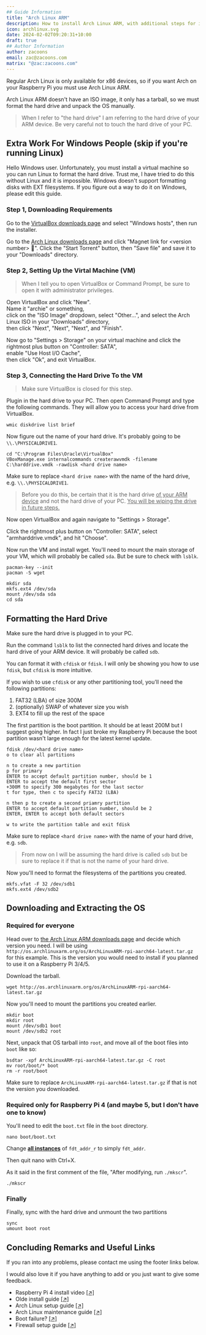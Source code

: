 ```yaml
---
## Guide Information
title: "Arch Linux ARM"
description: How to install Arch Linux ARM, with additional steps for installing on a Raspberry Pi 4/5.
icon: archlinux.svg
date: 2024-02-02T09:20:31+10:00
draft: true
## Author Information
author: zacoons
email: zac@zacoons.com
matrix: "@zac:zacoons.com"
---
```


Regular Arch Linux is only available for x86 devices, so if you want Arch on your Raspberry Pi you must use Arch Linux ARM.

Arch Linux ARM doesn't have an ISO image, it only has a tarball, so we must format the hard drive and unpack the OS manually.

> When I refer to "the hard drive" I am referring to the hard drive of your ARM device. Be very careful not to touch the hard drive of your PC.

## Extra Work For Windows People (skip if you're running Linux)

Hello Windows user. Unfortunately, you must install a virtual machine so you can run Linux to format the hard drive. Trust me, I have tried to do this without Linux and it is impossible. Windows doesn't support formatting disks with EXT filesystems. If you figure out a way to do it on Windows, please edit this guide.

### Step 1, Downloading Requirements

Go to the [VirtualBox downloads page](https://www.virtualbox.org/wiki/Downloads) and select "Windows hosts", then run the installer.

Go to the [Arch Linux downloads page](https://archlinux.org/download/) and click "Magnet link for &lt;version number> 🧲". Click the "Start Torrent" button, then "Save file" and save it to your "Downloads" directory.

### Step 2, Setting Up the Virtal Machine (VM)

> When I tell you to open VirtualBox or Command Prompt, be sure to open it with administrator privileges.

Open VirtualBox and click "New".\
Name it "archie" or something,\
click on the "ISO Image" dropdown, select "Other...", and select the Arch Linux ISO in your "Downloads" directory,\
then click "Next", "Next", "Next", and "Finish".

Now go to "Settings > Storage" on your virtual machine and click the rightmost plus button on "Controller: SATA",\
enable "Use Host I/O Cache",\
then click "Ok", and exit VirtualBox.

### Step 3, Connecting the Hard Drive To the VM

> Make sure VirtualBox is closed for this step.

Plugin in the hard drive to your PC. Then open Command Prompt and type the following commands. They will allow you to access your hard drive from VirtualBox.

```
wmic diskdrive list brief
```

Now figure out the name of your hard drive. It's probably going to be `\\.\PHYSICALDRIVE1`.

```
cd "C:\Program Files\Oracle\VirtualBox"
VBoxManage.exe internalcommands createrawvmdk -filename C:\harddrive.vmdk -rawdisk <hard drive name>
```

Make sure to replace `<hard drive name>` with the name of the hard drive, e.g. `\\.\PHYSICALDRIVE1`.

> Before you do this, be certain that it is the hard drive <u>of your ARM device</u> and not the hard drive of your PC. <u>You will be wiping the drive in future steps.</u>

Now open VirtualBox and again navigate to "Settings > Storage".

Click the rightmost plus button on "Controller: SATA", select "armharddrive.vmdk", and hit "Choose".

Now run the VM and install wget. You'll need to mount the main storage of your VM, which will probably be called `sda`. But be sure to check with `lsblk`.

```
pacman-key --init
pacman -S wget

mkdir sda
mkfs.ext4 /dev/sda
mount /dev/sda sda
cd sda
```

## Formatting the Hard Drive

Make sure the hard drive is plugged in to your PC.

Run the command `lsblk` to list the connected hard drives and locate the hard drive of your ARM device. It will probably be called `sdb`.

You can format it with `cfdisk` or `fdisk`. I will only be showing you how to use `fdisk`, but `cfdisk` is more intuitive.

If you wish to use `cfdisk` or any other partitioning tool, you'll need the following partitions:
1. FAT32 (LBA) of size 300M
2. (optionally) SWAP of whatever size you wish
2. EXT4 to fill up the rest of the space

The first partition is the boot partition. It should be at least 200M but I suggest going higher. In fact I just broke my Raspberry Pi because the boot partition wasn't large enough for the latest kernel update.

```
fdisk /dev/<hard drive name>
o to clear all partitions

n to create a new partition
p for primary
ENTER to accept default partition number, should be 1
ENTER to accept the default first sector
+300M to specify 300 megabytes for the last sector
t for type, then c to specify FAT32 (LBA)

n then p to create a second priamry partition
ENTER to accept default partition number, should be 2
ENTER, ENTER to accept both default sectors

w to write the partition table and exit fdisk
```

Make sure to replace `<hard drive name>` with the name of your hard drive, e.g. `sdb`.

> From now on I will be assuming the hard drive is called `sdb` but be sure to replace it if that is not the name of your hard drive.

Now you'll need to format the filesystems of the partitions you created.

```
mkfs.vfat -F 32 /dev/sdb1
mkfs.ext4 /dev/sdb2
```

## Downloading and Extracting the OS

### Required for everyone

Head over to [the Arch Linux ARM downloads page](https://archlinuxarm.org/about/downloads) and decide which version you need. I will be using `http://os.archlinuxarm.org/os/ArchLinuxARM-rpi-aarch64-latest.tar.gz` for this example. This is the version you would need to install if you planned to use it on a Raspberry Pi 3/4/5.

Download the tarball.

```
wget http://os.archlinuxarm.org/os/ArchLinuxARM-rpi-aarch64-latest.tar.gz
```

Now you'll need to mount the partitions you created earlier.

```
mkdir boot
mkdir root
mount /dev/sdb1 boot
mount /dev/sdb2 root
```

Next, unpack that OS tarball into `root`, and move all of the boot files into `boot` like so:

```
bsdtar -xpf ArchLinuxARM-rpi-aarch64-latest.tar.gz -C root
mv root/boot/* boot
rm -r root/boot
```

Make sure to replace `ArchLinuxARM-rpi-aarch64-latest.tar.gz` if that is not the version you downloaded.

### Required only for Raspberry Pi 4 (and maybe 5, but I don't have one to know)

You'll need to edit the `boot.txt` file in the `boot` directory.

```
nano boot/boot.txt
```

Change <u>**all instances**</u> of `fdt_addr_r` to simply `fdt_addr`.

Then quit nano with Ctrl+X.

As it said in the first comment of the file, "After modifying, run `./mkscr`".

```
./mkscr
```

### Finally

Finally, sync with the hard drive and unmount the two partitions

```
sync
umount boot root
```

## Concluding Remarks and Useful Links

If you ran into any problems, please contact me using the footer links below.

I would also love it if you have anything to add or you just want to give some feedback.

- Raspberry Pi 4 install video [[↗]](https://www.youtube.com/watch?v=0DMxIe7l6yY)
- Olde install guide [[↗]](https://elinux.org/ArchLinux_Install_Guide)
- Arch Linux setup guide [[↗]](https://www.youtube.com/watch?v=68z11VAYMS8&t=564s)
- Arch Linux maintenance guide [[↗]](https://wiki.archlinux.org/title/system_maintenance)
- Boot failure? [[↗]](https://archlinuxarm.org/forum/viewtopic.php?f=67&t=15422&start=10#p67207)
- Firewall setup guide [[↗]](https://wiki.archlinux.org/title/simple_stateful_firewall)

